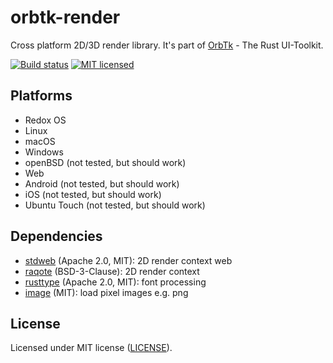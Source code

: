 # orbtk-render

Cross platform 2D/3D render library. It's part of [OrbTk](https://gitlab.redox-os.org/redox-os/orbtk) - The Rust UI-Toolkit.

[![Build status](https://gitlab.redox-os.org/redox-os/orbtk/badges/master/build.svg)](https://gitlab.redox-os.org/redox-os/orbtk/pipelines)
[![MIT licensed](https://img.shields.io/badge/license-MIT-blue.svg)](../../LICENSE)

## Platforms

* Redox OS
* Linux
* macOS
* Windows
* openBSD (not tested, but should work)
* Web
* Android (not tested, but should work)
* iOS (not tested, but should work)
* Ubuntu Touch (not tested, but should work)

## Dependencies

* [stdweb](https://github.com/koute/stdweb) (Apache 2.0, MIT): 2D render context web
* [raqote](https://github.com/jrmuizel/raqote) (BSD-3-Clause): 2D render context
* [rusttype](https://gitlab.redox-os.org/redox-os/rusttype) (Apache 2.0, MIT): font processing
* [image](https://github.com/image-rs/image) (MIT): load pixel images e.g. png

## License

Licensed under MIT license ([LICENSE](../../LICENSE)).